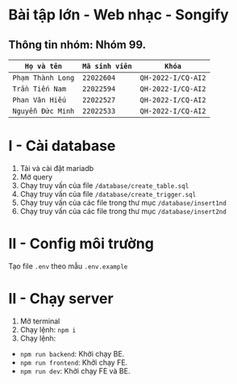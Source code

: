 # Bài tập lớn - Web nhạc - Songify

## Thông tin nhóm: Nhóm 99.

| `Họ và tên`       | `Mã sinh viên` | `Khóa`             |
| ----------------- | -------------- | ------------------ |
| `Phạm Thành Long` | `22022604`     | `QH-2022-I/CQ-AI2` |
| `Trần Tiến Nam`   | `22022594`     | `QH-2022-I/CQ-AI2` |
| `Phan Văn Hiếu`   | `22022527`     | `QH-2022-I/CQ-AI2` |
| `Nguyễn Đức Minh` | `22022533`     | `QH-2022-I/CQ-AI2` |

# I - Cài database

1. Tải và cài đặt mariadb
2. Mở query
3. Chạy truy vấn của file `/database/create_table.sql`
4. Chạy truy vấn của file `/database/create_trigger.sql`
5. Chạy truy vấn của các file trong thư mục `/database/insert1nd`
6. Chạy truy vấn của các file trong thư mục `/database/insert2nd`

# II - Config môi trường

Tạo file `.env` theo mẫu `.env.example`

# II - Chạy server

1. Mở terminal
2. Chạy lệnh: `npm i`
3. Chạy lệnh:

-   `npm run backend`: Khởi chạy BE.
-   `npm run frontend`: Khởi chạy FE.
-   `npm run dev`: Khởi chạy FE và BE.
